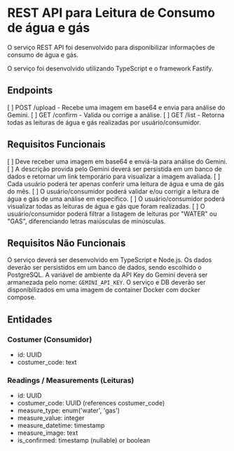 # REST API para Leitura de Consumo de água e gás

O serviço REST API foi desenvolvido para disponibilizar informações de consumo
de água e gás.

O serviço foi desenvolvido utilizando TypeScript e o framework Fastify.

## Endpoints

[ ] POST /upload - Recebe uma imagem em base64 e envia para análise do Gemini.
[ ] GET /confirm - Valida ou corrige a análise.
[ ] GET /list - Retorna todas as leituras de água e gás realizadas por usuário/consumidor.

## Requisitos Funcionais

[ ] Deve receber uma imagem em base64 e enviá-la para análise do Gemini.
[ ] A descrição provida pelo Gemini deverá ser persistida em um banco de dados e
retornar um link temporário para visualizar a imagem avaliada.
[ ] Cada usuário poderá ter apenas conferir uma leitura de água e uma de gás do mês.
[ ] O usuário/consumidor poderá validar e/ou corrigir a leitura de água e gás de
uma análise em específico.
[ ] O usuário/consumidor poderá visualizar todas as leituras de água e gás que
foram realizadas.
[ ] O usuário/consumidor poderá filtrar a listagem de leituras por "WATER"
ou "GAS", diferenciando letras maiúsculas de minúsculas.

## Requisitos Não Funcionais

O serviço deverá ser desenvolvido em TypeScript e Node.js.
Os dados deverão ser persistidos em um banco de dados, sendo escolhido o PostgreSQL.
A variável de ambiente da API Key do Gemini deverá ser armanezada pelo nome: `GEMINI_API_KEY`.
O serviço e DB deverão ser disponibilizados em uma imagem de container Docker
com docker compose.

## Entidades

### Costumer (Consumidor)

- id: UUID
- costumer_code: text

### Readings / Measurements (Leituras)

- id: UUID
- costumer_code: UUID (references costumer_code)
- measure_type: enum('water', 'gas')
- measure_value: integer
- measure_datetime: timestamp
- measure_image: text
- is_confirmed: timestamp (nullable) or boolean
